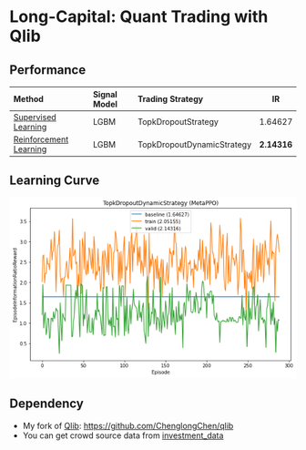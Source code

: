# Long-Capital: Quant Trading with Qlib

## Performance
|Method| Signal Model | Trading Strategy | IR |
| :--- | :------- |:------- | :-----------: |
| [Supervised Learning](examples/sl.ipynb) | LGBM | TopkDropoutStrategy | 1.64627 |
| [Reinforcement Learning](examples/rl.ipynb)| LGBM | TopkDropoutDynamicStrategy | **2.14316**|

## Learning Curve
![metappo](fig/metappo.png)

## Dependency
- My fork of [Qlib](https://github.com/microsoft/qlib): https://github.com/ChenglongChen/qlib
- You can get crowd source data from [investment_data](https://github.com/chenditc/investment_data)
